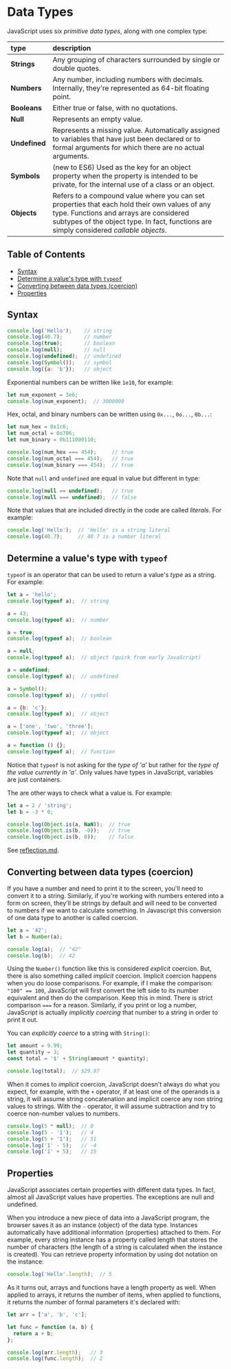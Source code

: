 # Data Types


JavaScript uses six *primitive data types*, along with one complex type:

type | description
:--- | :----------
**Strings** | Any grouping of characters surrounded by single or double quotes.|
**Numbers** | Any number, including numbers with decimals. Internally, they're represented as 64-bit floating point. |
**Booleans** | Either true or false, with no quotations.|
**Null** | Represents an empty value.|
**Undefined** | Represents a missing value. Automatically assigned to variables that have just been declared or to formal arguments for which there are no actual arguments.|
**Symbols** | (new to ES6) Used as the key for an object property when the property is intended to be private, for the internal use of a class or an object.|
**Objects** | Refers to a compound value where you can set properties that each hold their own values of any type. Functions and arrays are considered subtypes of the object type. In fact, functions are simply considered *callable objects*.


## Table of Contents

<!-- toc -->

- [Syntax](#syntax)
- [Determine a value's type with `typeof`](#determine-a-values-type-with-typeof)
- [Converting between data types (coercion)](#converting-between-data-types-coercion)
- [Properties](#properties)

<!-- tocstop -->

## Syntax

```javascript
console.log('Hello');    // string
console.log(40.7);       // number
console.log(true);       // boolean
console.log(null);       // null
console.log(undefined);  // undefined
console.log(Symbol());   // symbol
console.log({a: 'b'});   // object
```

Exponential numbers can be written like `1e10`, for example:

```javascript
let num_exponent = 3e6;
console.log(num_exponent);  // 3000000
```

Hex, octal, and binary numbers can be written using `0x...`, `0o...`, `0b...`:

```javascript
let num_hex = 0x1c6;
let num_octal = 0o706;
let num_binary = 0b111000110;

console.log(num_hex === 454);     // true
console.log(num_octal === 454);   // true
console.log(num_binary === 454);  // true
```

Note that `null` and `undefined` are equal in value but different in type:

```javascript
console.log(null == undefined);   // true
console.log(null === undefined);  // false
```

Note that values that are included directly in the code are called *literals*. For example:

```javascript
console.log('Hello');  // 'Hello' is a string literal
console.log(40.7);     // 40.7 is a number literal
```


## Determine a value's type with `typeof`

`typeof` is an operator that can be used to return a value's *type* as a string. For example:

```javascript
let a = 'hello';
console.log(typeof a);  // string

a = 43;
console.log(typeof a);  // number

a = true;
console.log(typeof a);  // boolean

a = null;
console.log(typeof a);  // object (quirk from early JavaScript)

a = undefined;
console.log(typeof a);  // undefined

a = Symbol();
console.log(typeof a);  // symbol

a = {b: 'c'};
console.log(typeof a);  // object

a = ['one', 'two', 'three'];
console.log(typeof a);  // object

a = function () {};
console.log(typeof a);  // function
```

Notice that `typeof` is not asking for the *type of 'a'* but rather for the *type of the value currently in 'a'*. Only values have types in JavaScript, variables are just containers.

The are other ways to check what a value is. For example:

```javascript
let a = 2 / 'string';
let b = -3 * 0;

console.log(Object.is(a, NaN));  // true
console.log(Object.is(b, -0));   // true
console.log(Object.is(b, 0));    // false
```

See [reflection.md](reflection.md).


## Converting between data types (coercion)

If you have a number and need to print it to the screen, you'll need to convert it to a string. Similarly, if you're working with numbers entered into a form on screen, they'll be strings by default and will need to be converted to numbers if we want to calculate something. In Javascript this conversion of one data type to another is called coercion.

```javascript
let a = '42';
let b = Number(a);

console.log(a);  // "42"
console.log(b);  // 42
```

Using the `Number()` function like this is considered *explicit* coercion. But, there is also something called *implicit* coercion. Implicit coercion happens when you do loose comparisons. For example, if I make the comparison: `"100" == 100`, JavaScript will first convert the left side to its number equivalent and then do the comparison. Keep this in mind. There is strict comparison `===` for a reason. Similarly, if you print or log a number, JavaScript is actually *implicitly coercing* that number to a string in order to print it out.

You can *explicitly coerce* to a string with `String()`:

```javascript
let amount = 9.99;
let quantity = 3;
const total = '$' + String(amount * quantity);

console.log(total);  // $29.97
```

When it comes to *implicit* coercion, JavaScript doesn't always do what you expect, for example, with the `+` operator, if at least one of the operands is a string, it will assume string concatenation and implicit coerce any non string values to strings. With the `-` operator, it will assume subtraction and try to coerce non-number values to numbers.

```javascript
console.log(5 * null);  // 0
console.log(5 - '1');   // 4
console.log(5 + '1');   // 51
console.log('1' - 5);   // -4
console.log('1' + 5);   // 15
```


## Properties

JavaScript associates certain properties with different data types. In fact, almost all JavaScript values have properties. The exceptions are null and undefined.

When you introduce a new piece of data into a JavaScript program, the browser saves it as an instance (object) of the data type. Instances automatically have additional information (properties) attached to them. For example, every string instance has a property called length that stores the number of characters (the length of a string is calculated when the instance is created). You can retrieve property information by using dot notation on the instance:

```javascript
console.log('Hello'.length);  // 5
```

As it turns out, arrays and functions have a length property as well. When applied to arrays, it returns the number of items, when applied to functions, it returns the number of formal parameters it's declared with:

```javascript
let arr = ['a', 'b', 'c'];

let func = function (a, b) {
  return a + b;
};

console.log(arr.length);   // 3
console.log(func.length);  // 2
```
